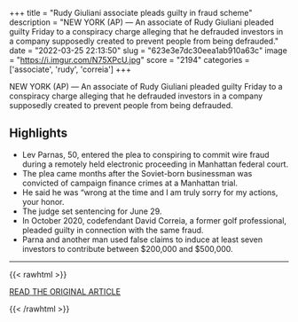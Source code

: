 +++
title = "Rudy Giuliani associate pleads guilty in fraud scheme"
description = "NEW YORK (AP) — An associate of Rudy Giuliani pleaded guilty Friday to a conspiracy charge alleging that he defrauded investors in a company supposedly created to prevent people from being defrauded."
date = "2022-03-25 22:13:50"
slug = "623e3e7dc30eea1ab910a63c"
image = "https://i.imgur.com/N75XPcU.jpg"
score = "2194"
categories = ['associate', 'rudy', 'correia']
+++

NEW YORK (AP) — An associate of Rudy Giuliani pleaded guilty Friday to a conspiracy charge alleging that he defrauded investors in a company supposedly created to prevent people from being defrauded.

## Highlights

- Lev Parnas, 50, entered the plea to conspiring to commit wire fraud during a remotely held electronic proceeding in Manhattan federal court.
- The plea came months after the Soviet-born businessman was convicted of campaign finance crimes at a Manhattan trial.
- He said he was “wrong at the time and I am truly sorry for my actions, your honor.
- The judge set sentencing for June 29.
- In October 2020, codefendant David Correia, a former golf professional, pleaded guilty in connection with the same fraud.
- Parna and another man used false claims to induce at least seven investors to contribute between $200,000 and $500,000.

---

{{< rawhtml >}}
  <p class="article-category">
    <a target="_blank" href="https://apnews.com/article/business-crime-new-york-manhattan-campaigns-fbe985aed42e1c4a03d9a70e4cfae30c">READ THE ORIGINAL ARTICLE</a>
  </p>
{{< /rawhtml >}}
